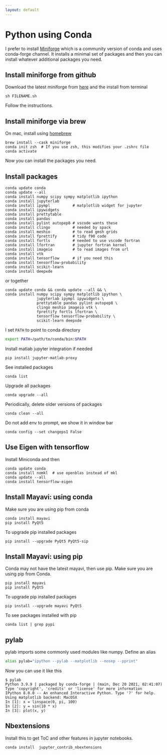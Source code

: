 ```yaml
---
layout: default
---
```


# Python using Conda

I prefer to install [Miniforge](https://github.com/conda-forge/miniforge) which is a community version of conda and uses conda-forge channel. It installs a minimal set of packages and then you can install whatever additional packages you need. 

## Install miniforge from github

Download the latest miniforge from [here](https://github.com/conda-forge/miniforge/releases) and the install from terminal

```
sh FILENAME.sh
```

Follow the instructions.

## Install miniforge via brew

On mac, install using [homebrew](https://brew.sh)

```shell
brew install --cask miniforge
conda init zsh  # If you use zsh, this modifies your .zshrc file
conda activate
```

Now you can install the packages you need.

## Install packages

```shell
conda update conda
conda update --all
conda install numpy scipy sympy matplotlib ipython 
conda install jupyterlab
conda install ipympl          # matplotlib widget for jupyter
conda install ipywidgets
conda install prettytable
conda install pandas
conda install pylint autopep8 # vscode wants these
conda install clingo          # needed by spack
conda install meshio          # to read gmsh grids
conda install fprettify       # tidy f90 code
conda install fortls          # needed to use vscode fortran
conda install lfortran        # jupyter fortran kernel
conda install imageio         # to read images from url
conda install vtk
conda install tensorflow      # if you need this
conda install tensorflow-probability
conda install scikit-learn
conda install deepxde
```

or together

```shell
conda update conda && conda update --all && \
conda install numpy scipy sympy matplotlib ipython \
              jupyterlab ipympl ipywidgets \
              prettytable pandas pylint autopep8 \
              clingo meshio imageio vtk \
              fprettify fortls lfortran \
              tensorflow tensorflow-probability \
              scikit-learn deepxde
```

I set `PATH` to point to conda directory

```bash
export PATH=/path/to/conda/bin:$PATH
```

Install matlab jupyter integration if needed

```shell
pip install jupyter-matlab-proxy
```

See installed packages

```shell
conda list
```

Upgrade all packages

```shell
conda upgrade --all
```

Periodically, delete older versions of packages

```shell
conda clean --all
```

Do not add env to prompt, we show it in window bar

```shell
conda config --set changeps1 False
```

## Use Eigen with tensorflow

Install Miniconda and then

```shell
conda update conda
conda install nomkl  # use openblas instead of mkl
conda update --all
conda install tensorflow-eigen
```

## Install Mayavi: using conda

Make sure you are using pip from conda

```shell
conda install mayavi
pip install PyQt5
```

To upgrade pip installed packages

```shell
pip install --upgrade PyQt5 PyQt5-sip
```

## Install Mayavi: using pip

Conda may not have the latest mayavi, then use pip.  Make sure you are using pip from Conda.

```shell
pip install mayavi
pip install PyQt5
```

To upgrade pip installed packages

```shell
pip install --upgrade mayavi PyQt5
```

To see packages installed with pip

```shell
conda list | grep pypi
```

## pylab

pylab imports some commonly used modules like numpy. Define an alias

```bash
alias pylab="ipython --pylab --matplotlib --nosep --pprint"
```

Now you can use it like this

```shell
$ pylab
Python 3.9.9 | packaged by conda-forge | (main, Dec 20 2021, 02:41:07)
Type 'copyright', 'credits' or 'license' for more information
IPython 8.0.0 -- An enhanced Interactive Python. Type '?' for help.
Using matplotlib backend: MacOSX
In [1]: x = linspace(0, pi, 100)
In [2]: y = sin(10 * x)
In [3]: plot(x, y)
```

## Nbextensions

Install this to get ToC and other features in jupyter notebooks.

```shell
conda install  jupyter_contrib_nbextensions
```
